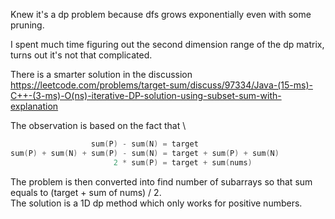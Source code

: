 Knew it's a dp problem because dfs grows exponentially even with some pruning.

I spent much time figuring out the second dimension range of the dp matrix, turns out it's not that complicated.

There is a smarter solution in the discussion\
https://leetcode.com/problems/target-sum/discuss/97334/Java-(15-ms)-C++-(3-ms)-O(ns)-iterative-DP-solution-using-subset-sum-with-explanation

The observation is based on the fact that \
```C++
                  sum(P) - sum(N) = target
sum(P) + sum(N) + sum(P) - sum(N) = target + sum(P) + sum(N)
                       2 * sum(P) = target + sum(nums)
```

The problem is then converted into find number of subarrays so that sum equals to (target + sum of nums) / 2.\
The solution is a 1D dp method which only works for positive numbers.
